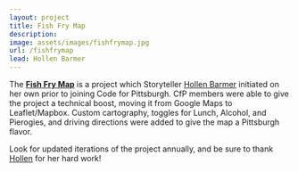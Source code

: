 ```yaml
---
layout: project
title: Fish Fry Map
description: 
image: assets/images/fishfrymap.jpg
url: /fishfrymap
lead: Hollen Barmer
---
```


The **[Fish Fry Map](https://codeforpittsburgh.github.io/fishfrymap/)** is a project which Storyteller [Hollen Barmer](https://twitter.com/hollenbarmer) initiated on her own prior to joining Code for Pittsburgh. CfP members were able to give the project a technical boost, moving it from Google Maps to Leaflet/Mapbox. Custom cartography, toggles for Lunch, Alcohol, and Pierogies, and driving directions were added to give the map a Pittsburgh flavor.

Look for updated iterations of the project annually, and be sure to thank [Hollen](https://twitter.com/hollenbarmer) for her hard work!

